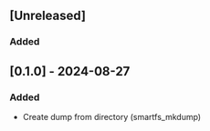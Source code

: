 ## [Unreleased]
### Added


## [0.1.0] - 2024-08-27

### Added
- Create dump from directory (smartfs_mkdump)
